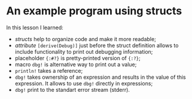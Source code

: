 # An example program using structs

In this lesson I learned:
 - *structs* help to organize code and make it more readable;
 - *attribute* `[derive(Debug)]` just before the struct definition allows to include functionality to print out debugging information;
 - placeholder `{:#?}` is pretty-printed version of `{:?}`;
 - macro `dbg!` is alternative way to print out a value;
 - `println!` takes a reference;
 - `dbg!` takes ownership of an expression and results in the value of this expression. It allows to use `dbg!` directly in expressions;
 - `dbg!` print to the standart error stream (stderr).

